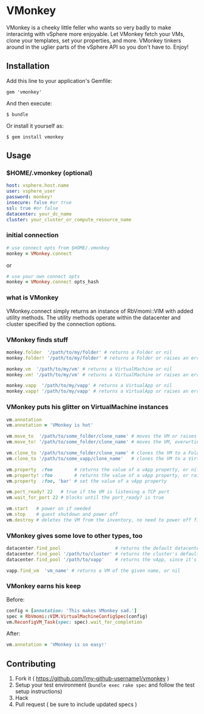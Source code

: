 # VMonkey

VMonkey is a cheeky little feller who wants so very badly to make interacintg with vSphere more enjoyable.  Let VMonkey fetch your VMs, clone your templates, set your properties, and more.  VMonkey tinkers around in the uglier parts of the vSphere API so you don't have to.  Enjoy!

## Installation

Add this line to your application's Gemfile:

    gem 'vmonkey'

And then execute:

    $ bundle

Or install it yourself as:

    $ gem install vmonkey

## Usage

### $HOME/.vmonkey (optional)

```yml
host: vsphere.host.name
user: vsphere_user
password: monkey!
insecure: false #or true
ssl: true #or false
datacenter: your_dc_name
cluster: your_cluster_or_compute_resource_name
```

### initial connection

```ruby
# use connect opts from $HOME/.vmonkey
monkey = VMonkey.connect
```

or

```ruby
# use your own connect opts
monkey = VMonkey.connect opts_hash
```

### what is VMonkey

VMonkey.connect simply returns an instance of RbVmomi::VIM with added utility methods.  The utility methods operate within the datacenter and cluster specified by the connection options.


### VMonkey finds stuff

```ruby
monkey.folder  '/path/to/my/folder' # returns a Folder or nil
monkey.folder! '/path/to/my/folder' # returns a Folder or raises an error

monkey.vm  '/path/to/my/vm' # returns a VirtualMachine or nil
monkey.vm! '/path/to/my/vm' # returns a VirtualMachine or raises an error

monkey.vapp  '/path/to/my/vapp' # returns a VirtualApp or nil
monkey.vapp! '/path/to/my/vapp' # returns a VirtualApp or raises an error
```

### VMonkey puts his glitter on VirtualMachine instances
    
```ruby
vm.annotation
vm.annotation = 'VMonkey is hot'

vm.move_to  '/path/to/some_folder/clone_name' # moves the VM or raises if the destination exists
vm.move_to! '/path/to/some_folder/clone_name' # moves the VM, overwrting the detinsation VM if necessary

vm.clone_to '/path/to/some_folder/clone_name' # clones the VM to a Folder
vm.clone_to '/path/to/some_vapp/clone_name'   # clones the VM to a VirtualApp

vm.property  :foo        # returns the value of a vApp property, or nil
vm.property! :foo        # returns the value of a vApp property, or raises an error
vm.property  :foo, 'bar' # set the value of a vApp property

vm.port_ready? 22   # true if the VM is listening a TCP port
vm.wait_for_port 22 # blocks until the port_ready? is true

vm.start   # power on if needed
vm.stop    # guest shutdown and power off
vm.destroy # deletes the VM from the inventory, no need to power off first
```

### VMonkey gives some love to other types, too

```ruby
datacenter.find_pool                    # returns the default datacenter ResourcePool
datacenter.find_pool '/path/to/cluster' # returns the cluster's default ResourcePool
datacenter.find_pool '/path/to/vapp'    # returns the vApp, since it's already a ResourcePool

vapp.find_vm  'vm_name' # returns a VM of the given name, or nil
```

### VMonkey earns his keep

Before:

```ruby
config = [annotation: 'This makes VMonkey sad.']
spec = RbVmomi::VIM.VirtualMachineConfigSpec(config)
vm.ReconfigVM_Task(spec: spec).wait_for_completion
```

After:

```ruby
vm.annotation = 'VMonkey is so easy!'
```

## Contributing

1. Fork it ( https://github.com/[my-github-username]/vmonkey )
2. Setup your test environment (`bundle exec rake spec` and follow the test setup instructions)
3. Hack
4. Pull request ( be sure to include updated specs )
